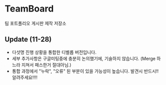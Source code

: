 # TeamBoard
팀 포트폴리오 게시판 제작 저장소

## Update (11-28)
- 다섯명 진행 상황을 통합한 디벨롭 버전입니다.
- 세부 추가사항은 구글미팅중에 충분히 논의했기에, 기술하지 않습니다. (Merge 하느라 지쳐서 패스한거 절대아님.)
- 통합 과정에서 "누락", "오류" 된 부분이 있을 가능성이 높습니다. 발견시 반드시!! 알려주세요!!!!


